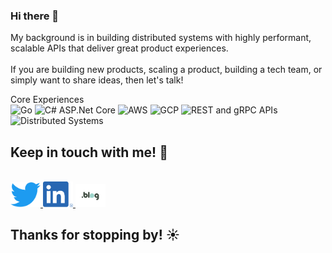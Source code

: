 ### Hi there 👋

My background is in building distributed systems with highly performant, scalable APIs that deliver great product experiences.  
<br>
If you are building new products, scaling a product, building a tech team, or simply want to share ideas, then let's talk!

Core Experiences
<br>
![Go](https://img.shields.io/badge/-Go%20-%2329BEB0)
![C# ASP.Net Core](https://img.shields.io/badge/-C%23%20ASP.Net%20Core-rgb(128%2C%200%2C%20128))
![AWS](https://img.shields.io/badge/-AWS-%23FF9900)
![GCP](https://img.shields.io/badge/-GCP-%234285F4)
![REST and gRPC APIs](https://img.shields.io/badge/-REST%20and%20gRPC%20APIs-%230F9D58)
![Distributed Systems](https://img.shields.io/badge/-Distributed%20Systems-%23DB4437)

## Keep in touch with me! 💌
<br/>

<a href="https://twitter.com/classic_addetz" target="_blank">
   <img src="img/twitter.png" width="48"/>
</a>
<a href="https://www.linkedin.com/in/adelina-simion/" target="_blank">
   <img src="img/linkedin.png" width="48"/>
</a>
<a href="https://adelinasimion.dev/" target="_blank">
   <img src="img/blog.png" width="48"/>
</a>

<br/>

<h2>
Thanks for stopping by! ☀️
</h2>
